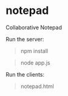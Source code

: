 # notepad
Collaborative Notepad

Run the server:

> npm install

> node app.js

Run the clients:

> notepad.html
